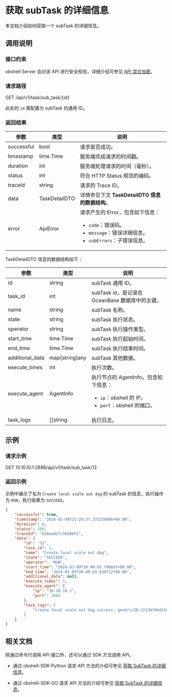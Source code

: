 # 获取 subTask 的详细信息

本文档介绍如何获取一个 subTask 的详细信息。

## 调用说明

### 接口约束

obshell Server 会对该 API 进行安全校验，详细介绍可参见 [API 混合加密](200.api-hybrid-encryption.md)。

### 请求路径

GET /api/v1/task/sub_task/{id}

此处的 `id` 需配置为 subTask 的通用 ID。

### 返回结果

| 参数 | 类型 | 说明 |
| --- | --- | --- |
| successful | bool | 请求是否成功。 |
| timestamp | time.Time | 服务端完成请求的时间戳。 |
| duration | int | 服务端处理请求的时间（毫秒）。 |
| status | int | 符合 HTTP Status 规范的编码。 |
| traceId | string | 请求的 Trace ID。 |
| data | TaskDetailDTO | 详情参见下文 **TaskDetailDTO 信息的数据结构**。 |
| error | ApiError | 请求产生的 Error，包含如下信息：<ul><li>`code`：错误码。</li><li>`message`：错误详细信息。</li><li>`subErrors`：子错误信息。</li></ul> |

TaskDetailDTO 信息的数据结构如下：

| 参数 | 类型 | 说明 |
| --- | --- | --- |
| id | string | subTask 通用 ID。 |
| task_id | int | subTask id，是记录在 OceanBase 数据库中的主键。 |
| name | string | subTask 名称。 |
| state | string | subTask 执行状态。 |
| operator | string | subTask 执行操作类型。 |
| start_time | time.Time | subTask 执行起始时间。 |
| end_time | time.Time | subTask 执行结束时间。 |
| additional_data | map[string]any | subTask 其他数据。 |
| execute_times | int | 执行次数。 |
| execute_agent | AgentInfo | 执行节点的 AgentInfo，包含如下信息：<ul><li>`ip`：obshell 的 IP。</li><li>`port`：obshell 的端口。</li></ul> |
| task_logs | []string | 执行日志。 |

## 示例

### 请求示例

GET 10.10.10.1:2886/api/v1/task/sub_task/12

### 返回示例

示例中展示了名为 `Create local scale out dag` 的 subTask 的信息，执行操作为 `RUN`，执行结果为 `SUCCEED`。

```json
{
    "successful": true,
    "timestamp": "2024-01-09T21:29:37.372338686+08:00",
    "duration": 6,
    "status": 200,
    "traceId": "638aa02fc5b50051",
    "data": {
        "id": "12",
        "task_id": 2,
        "name": "Create local scale out dag",
        "state": "SUCCEED",
        "operator": "RUN",
        "start_time": "2024-01-09T20:40:03.796683+08:00",
        "end_time": "2024-01-09T20:40:03.836712+08:00",
        "additional_data": null,
        "execute_times": 1,
        "execute_agent": {
            "ip": "10.10.10.1",
            "port": 2886
        },
        "task_logs": [
            "create local scale out dag success, genericID:22130706433028869"
        ]
    }
}
```

## 相关文档

除通过命令行调用 API 接口外，还可以通过 SDK 方法调用 API。

* 通过 obshell-SDK-Python 请求 API 方法的介绍可参见 [获取 SubTask 的详细信息](../500.obshell-sdk-reference/100.python/2200.get-sub-task-detail-of-python.md)。

* 通过 obshell-SDK-GO 请求 API 方法的介绍可参见 [获取 SubTask 的详细信息](../500.obshell-sdk-reference/200.go/2200.get-sub-task-detail-of-go.md)。
